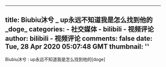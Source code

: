 
---
title: Biubiu沐兮 _ up永远不知道我是怎么找到他的_doge_
categories: 
    - 社交媒体
    - bilibili - 视频评论
author: bilibili - 视频评论
comments: false
date: Tue, 28 Apr 2020 05:07:48 GMT
thumbnail: ''
---

<div>   
Biubiu沐兮 : up永远不知道我是怎么找到他的[doge]  
</div>
            